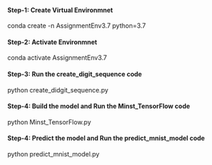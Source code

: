 
#### Step-1: Create  Virtual Environmnet
conda create -n AssignmentEnv3.7 python=3.7
#### Step-2: Activate Environmnet
conda activate AssignmentEnv3.7
#### Step-3:  Run the create_digit_sequence code
python create_didgit_sequence.py
#### Step-4: Build the model and Run the Minst_TensorFlow code
python Minst_TensorFlow.py
#### Step-4: Predict the model and Run the predict_mnist_model code
python predict_mnist_model.py
